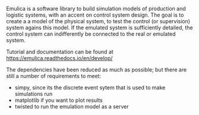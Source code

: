 Emulica is a software library to build simulation models of production and logistic systems, with 
an accent on control system design. The goal is to create a a model of the physical system, to test the control (or supervision) system agains this model. If the emulated system is sufficiently detailed, the control system can indifferently be connected to the real or emulated system.

Tutorial and documentation can be found at
https://emulica.readthedocs.io/en/develop/


The dependencies have been reduced as much as possible; but there are still a number
of requirements to meet:
 - simpy, since its the discrete event sytem that is used to make simulations run
 - matplotlib if you want to plot results
 - twisted to run the emulation model as a server
 

